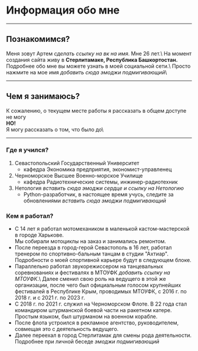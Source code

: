 # Информация обо мне

****

## Познакомимся?

Меня зовут Артем _сделать ссылку на вк на имя_. Мне 26 лет.\ 
На момент создания сайта живу в **Стерлитамаке, Республика Башкортостан.**\
Подробнее обо мне вы можете узнать в моей социальной сети.\ 
Просто нажмите на мое имя _добавить сюда эмоджи подмигивающий_\

****

## Чем я занимаюсь?

К сожалению, о текущем месте работы я рассказать в общем доступе не могу\
**НО!**\
Я могу рассказать о том, что было до\

****

### Где я учился?

1. Севастопольский Государственный Университет
    - кафедра Экономика предприятия, экономист-управленец
2. Черноморское Высшее Военно-морское Училище
    - кафедра Радиотехнические системы, инжинер-радиотехник
3. Нетология _вставить сюда эмоджи сердце и ссылку на Нетологию_
    - Python-разработчик, в настоящее время учусь, следите за обновлениями _вставить сюда эмоджи подмигивающий_

### Кем я работал?

- С 14 лет я работал мотомехаником в маленькой кастом-мастерской в городе Харькове.\
Мы собирали мотоциклы на заказ и занимались ремонтом.
- После переезда в город-герой Севастополь в 16 лет, работал тренером по спортивно-бальным танцам в студии "Ахтиар".\
Подробности о моей спортивной карьере будут в следующем блоке.
- Параллельно работал звукорежиссером на танцевальных соревнованиях и фестивалях в МТОУФК _добавить ссылку на МТОУФК_.\ 
Далее сменил свою роль на ведущего в этой же организации, после чего был официальным голосом крупнейших фестивалей в Республике Крым, проводимых МТОУФК, с 2016 г. по 2018 г. и с 2021 г. по 2023 г.
- С 2018 г. по 2021 г. служил на Черноморском Флоте. В 22 года стал командиром штурманской боевой части на ракетном катере.\
Простым языком, был штурманом на военном корабле.
- После флота устроился в рекламное агентство, руководителем, совмещая это с деятельность ведущего.
- Далее переехал в город Стерлитамак для смены рода деятельности.\
Подробнее при личной беседе _эмоджи подмигивающий_
  


